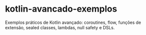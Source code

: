 # kotlin-avancado-exemplos
Exemplos práticos de Kotlin avançado: coroutines, flow, funções de extensão, sealed classes, lambdas, null safety e DSLs.
